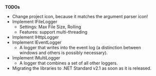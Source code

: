 
**TODOs**

* Change project icon, because it matches the argument parser icon!
* Implement IFileLogger 
  * Settings: Max File Size, Rolling 
  * Features: support multi-threading
* Implement IHttpLogger
* Implement IEventLogger
  * A logger that writes into the event log (a distinction between windows and others is possibly necessary).
* Implement IMultiLogger
  * A logger that combines a set of all other loggers.
* Migrating the libraries to .NET Standard v2.1 as soon as it is released.
